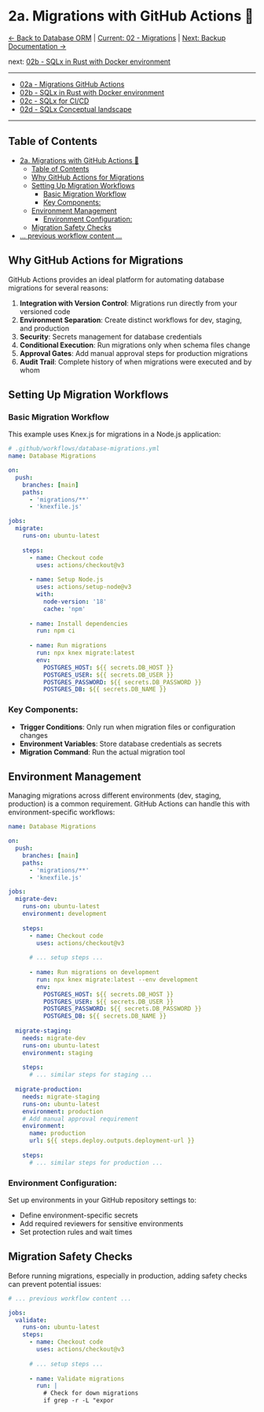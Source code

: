# 2a. Migrations with GitHub Actions 🔄

[<- Back to Database ORM](./01-database-orm.md) | [Current: 02 - Migrations](./02-migrations.md) |  [Next: Backup Documentation ->](./03-backup-documentation.md)

next: [02b - SQLx in Rust with Docker environment](./02b-sqlx-rust-docker.md)

---
- [02a - Migrations GitHub Actions](./02a-migrations-github-actions.md)
- [02b - SQLx in Rust with Docker environment](./02b-sqlx-rust-docker.md)
- [02c - SQLx for CI/CD](./02c-sqlx-for-ci-cd.md)
- [02d - SQLx Conceptual landscape](./02d-sqlx-conceptual-landscape.md)
---
## Table of Contents
- [2a. Migrations with GitHub Actions 🔄](#2a-migrations-with-github-actions-)
  - [Table of Contents](#table-of-contents)
  - [Why GitHub Actions for Migrations](#why-github-actions-for-migrations)
  - [Setting Up Migration Workflows](#setting-up-migration-workflows)
    - [Basic Migration Workflow](#basic-migration-workflow)
    - [Key Components:](#key-components)
  - [Environment Management](#environment-management)
    - [Environment Configuration:](#environment-configuration)
  - [Migration Safety Checks](#migration-safety-checks)
- [... previous workflow content ...](#-previous-workflow-content-)

## Why GitHub Actions for Migrations

GitHub Actions provides an ideal platform for automating database migrations for several reasons:

1. **Integration with Version Control**: Migrations run directly from your versioned code
2. **Environment Separation**: Create distinct workflows for dev, staging, and production
3. **Security**: Secrets management for database credentials
4. **Conditional Execution**: Run migrations only when schema files change
5. **Approval Gates**: Add manual approval steps for production migrations
6. **Audit Trail**: Complete history of when migrations were executed and by whom

## Setting Up Migration Workflows

### Basic Migration Workflow

This example uses Knex.js for migrations in a Node.js application:

```yaml
# .github/workflows/database-migrations.yml
name: Database Migrations

on:
  push:
    branches: [main]
    paths:
      - 'migrations/**'
      - 'knexfile.js'

jobs:
  migrate:
    runs-on: ubuntu-latest
    
    steps:
      - name: Checkout code
        uses: actions/checkout@v3
      
      - name: Setup Node.js
        uses: actions/setup-node@v3
        with:
          node-version: '18'
          cache: 'npm'
      
      - name: Install dependencies
        run: npm ci
      
      - name: Run migrations
        run: npx knex migrate:latest
        env:
          POSTGRES_HOST: ${{ secrets.DB_HOST }}
          POSTGRES_USER: ${{ secrets.DB_USER }}
          POSTGRES_PASSWORD: ${{ secrets.DB_PASSWORD }}
          POSTGRES_DB: ${{ secrets.DB_NAME }}
```

### Key Components:

- **Trigger Conditions**: Only run when migration files or configuration changes
- **Environment Variables**: Store database credentials as secrets
- **Migration Command**: Run the actual migration tool

## Environment Management

Managing migrations across different environments (dev, staging, production) is a common requirement. GitHub Actions can handle this with environment-specific workflows:

```yaml
name: Database Migrations

on:
  push:
    branches: [main]
    paths:
      - 'migrations/**'
      - 'knexfile.js'

jobs:
  migrate-dev:
    runs-on: ubuntu-latest
    environment: development
    
    steps:
      - name: Checkout code
        uses: actions/checkout@v3
      
      # ... setup steps ...
      
      - name: Run migrations on development
        run: npx knex migrate:latest --env development
        env:
          POSTGRES_HOST: ${{ secrets.DB_HOST }}
          POSTGRES_USER: ${{ secrets.DB_USER }}
          POSTGRES_PASSWORD: ${{ secrets.DB_PASSWORD }}
          POSTGRES_DB: ${{ secrets.DB_NAME }}
  
  migrate-staging:
    needs: migrate-dev
    runs-on: ubuntu-latest
    environment: staging
    
    steps:
      # ... similar steps for staging ...
  
  migrate-production:
    needs: migrate-staging
    runs-on: ubuntu-latest
    environment: production
    # Add manual approval requirement
    environment:
      name: production
      url: ${{ steps.deploy.outputs.deployment-url }}
    
    steps:
      # ... similar steps for production ...
```

### Environment Configuration:

Set up environments in your GitHub repository settings to:
- Define environment-specific secrets
- Add required reviewers for sensitive environments
- Set protection rules and wait times

## Migration Safety Checks

Before running migrations, especially in production, adding safety checks can prevent potential issues:

```yaml
# ... previous workflow content ...

jobs:
  validate:
    runs-on: ubuntu-latest
    steps:
      - name: Checkout code
        uses: actions/checkout@v3
      
      # ... setup steps ...
      
      - name: Validate migrations
        run: |
          # Check for down migrations
          if grep -r -L "expor